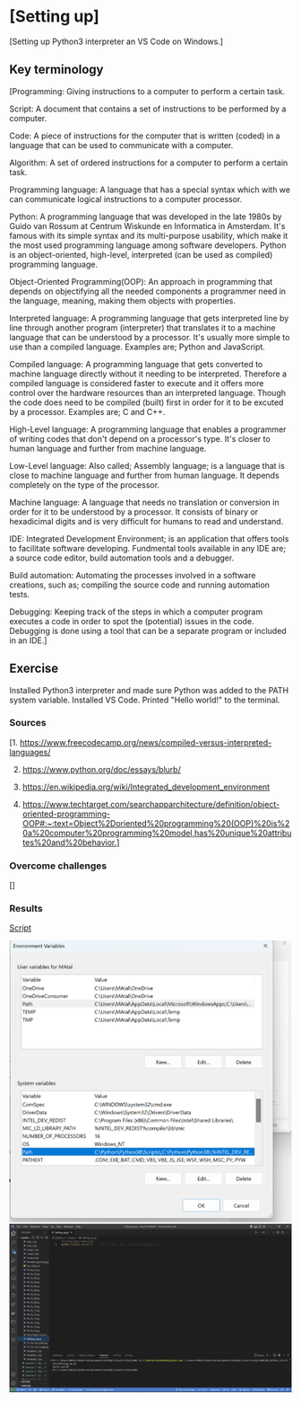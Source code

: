 # [Setting up]

[Setting up Python3 interpreter an VS Code on Windows.]

## Key terminology

[Programming: Giving instructions to a computer to perform a certain task.

Script: A document that contains a set of instructions to be performed by a computer.

Code: A piece of instructions for the computer that is written (coded) in a language that can be used to communicate with a computer.

Algorithm: A set of ordered instructions for a computer to perform a certain task.

Programming language: A language that has a special syntax which with we can communicate logical instructions to a computer processor.

Python: A programming language that was developed in the late 1980s by Guido van Rossum at Centrum Wiskunde en Informatica in Amsterdam. It's famous with its simple syntax and its multi-purpose usability, which make it the most used programming language among software developers. Python is an object-oriented, high-level, interpreted (can be used as compiled) programming language.

Object-Oriented Programming(OOP): An approach in programming that depends on objectifying all the needed components a programmer need in the language, meaning, making them objects with properties.

Interpreted language: A programming language that gets interpreted line by line through another program (interpreter) that translates it to a machine language that can be understood by a processor. It's usually more simple to use than a compiled language. Examples are; Python and JavaScript.

Compiled language: A programming language that gets converted to machine language directly without it needing to be interpreted. Therefore a compiled language is considered faster to execute and it offers more control over the hardware resources than an interpreted language. Though the code does need to be compiled (built) first in order for it to be excuted by a processor. Examples are; C and C++.

High-Level language: A programming language that enables a programmer of writing codes that don't depend on a processor's type. It's closer to human language and further from machine language.

Low-Level language: Also called; Assembly language; is a language that is close to machine language and further from human language. It depends completely on the type of the processor.

Machine language: A language that needs no translation or conversion in order for it to be understood by a processor. It consists of binary or hexadicimal digits and is very difficult for humans to read and understand.

IDE: Integrated Development Environment; is an application that offers tools to facilitate software developing. Fundmental tools available in any IDE are; a source code editor, build automation tools and a debugger.

Build automation: Automating the processes involved in a software creations, such as; compiling the source code and running automation tests.

Debugging: Keeping track of the steps in which a computer program executes a code in order to spot the (potential) issues in the code. Debugging is done using a tool that can be a separate program or included in an IDE.]

## Exercise

Installed Python3 interpreter and made sure Python was added to the PATH system variable. Installed VS Code. Printed "Hello world!" to the terminal.

### Sources

[1. <https://www.freecodecamp.org/news/compiled-versus-interpreted-languages/>

2. <https://www.python.org/doc/essays/blurb/>

3. https://en.wikipedia.org/wiki/Integrated_development_environment

4. https://www.techtarget.com/searchapparchitecture/definition/object-oriented-programming-OOP#:~:text=Object%2Doriented%20programming%20(OOP)%20is%20a%20computer%20programming%20model,has%20unique%20attributes%20and%20behavior.]

### Overcome challenges

[]

### Results

[Script](https://github.com/Techgrounds-Cloud-9/cloud-9-Atalla90/blob/293088ced593c156acb1b081918113ee799feb69/04_Python_1/Scripts/Setting_up.py)

![PATH_variable](https://github.com/Techgrounds-Cloud-9/cloud-9-Atalla90/blob/0c8561aa959abbcca243a50fbc92c4e5006b6e95/00_includes/Python/Python_in%20_Path.png)
![Hello_world](https://github.com/Techgrounds-Cloud-9/cloud-9-Atalla90/blob/0c8561aa959abbcca243a50fbc92c4e5006b6e95/00_includes/Python/Hello_world.png)
